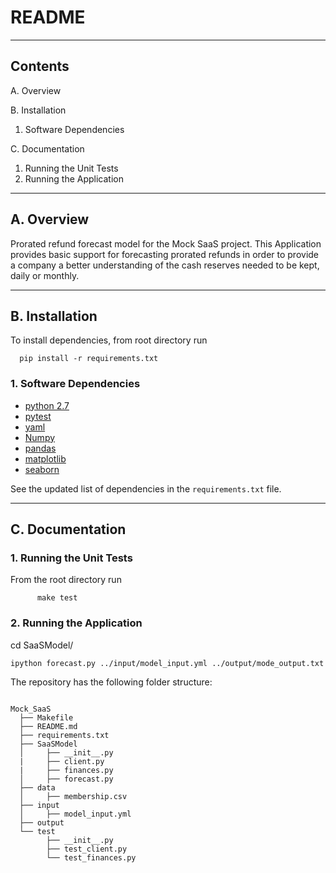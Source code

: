 README
======

------------------------------------------------------------------------------

Contents
--------

A. Overview

B. Installation

  1. Software Dependencies

C. Documentation

  1. Running the Unit Tests
  2. Running the Application

--------------------------------------------------------------------------
A. Overview
------------

Prorated refund forecast model for the Mock SaaS project.
This Application provides basic support for forecasting prorated refunds
in order to provide a company a better understanding of the cash reserves
needed to be kept, daily or monthly.

--------------------------------------------------------------------------
B. Installation
---------------
To install dependencies, from root directory run

```
  pip install -r requirements.txt
```

### 1. Software Dependencies ###

- [python 2.7](https://www.python.org/)
- [pytest](http://doc.pytest.org/en/latest/)
- [yaml](http://yaml.org/)
- [Numpy](http://www.numpy.org/)
- [pandas](http://pandas.pydata.org/)
- [matplotlib](http://matplotlib.org/)
- [seaborn](https://seaborn.github.io/)

See the updated list of dependencies in the `requirements.txt` file.

--------------------------------------------------------------------------
C. Documentation
----------------

### 1. Running the Unit Tests ###

  From the root directory run
```
      make test        
```

### 2. Running the Application ##  


  cd SaaSModel/
  ```       
  ipython forecast.py ../input/model_input.yml ../output/mode_output.txt
  ```   

The repository has the following folder structure:  

```

Mock_SaaS   
  ├── Makefile    
  ├── README.md
  ├── requirements.txt    
  ├── SaaSModel    
  │     ├── __init__.py  
  |     ├── client.py  
  |     ├── finances.py    
  │     ├── forecast.py  
  ├── data  
  │     ├── membership.csv  
  ├── input
  │     ├── model_input.yml  
  ├── output
  └── test
        ├── __init__.py  
        ├── test_client.py  
        └── test_finances.py  
```
